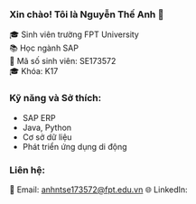 ### Xin chào! Tôi là Nguyễn Thế Anh 👋

🎓 Sinh viên trường FPT University  
📚 Học ngành SAP  
🔢 Mã số sinh viên: SE173572  
🎓 Khóa: K17  

### Kỹ năng và Sở thích:

- SAP ERP
- Java, Python
- Cơ sở dữ liệu
- Phát triển ứng dụng di động

### Liên hệ:

📧 Email: anhntse173572@fpt.edu.vn
🌐 LinkedIn: 
